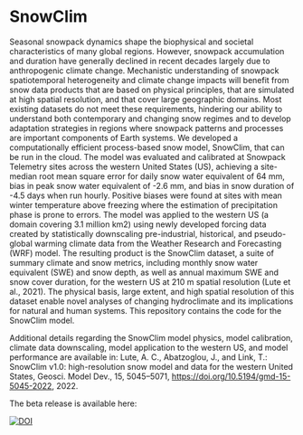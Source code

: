 # SnowClim

Seasonal snowpack dynamics shape the biophysical and societal characteristics of many global regions. However, snowpack accumulation and duration have generally declined in recent decades largely due to anthropogenic climate change. Mechanistic understanding of snowpack spatiotemporal heterogeneity and climate change impacts will benefit from snow data products that are based on physical principles, that are simulated at high spatial resolution, and that cover large geographic domains. Most existing datasets do not meet these requirements, hindering our ability to understand both contemporary and changing snow regimes and to develop adaptation strategies in regions where snowpack patterns and processes are important components of Earth systems.
We developed a computationally efficient process-based snow model, SnowClim, that can be run in the cloud. The model was evaluated and calibrated at Snowpack Telemetry sites across the western United States (US), achieving a site-median root mean square error for daily snow water equivalent of 64 mm, bias in peak snow water equivalent of -2.6 mm, and bias in snow duration of -4.5 days when run hourly. Positive biases were found at sites with mean winter temperature above freezing where the estimation of precipitation phase is prone to errors. The model was applied to the western US (a domain covering 3.1 million km2) using newly developed forcing data created by statistically downscaling pre-industrial, historical, and pseudo-global warming climate data from the Weather Research and Forecasting (WRF) model. The resulting product is the SnowClim dataset, a suite of summary climate and snow metrics, including monthly snow water equivalent (SWE) and snow depth, as well as annual maximum SWE and snow cover duration, for the western US at 210 m spatial resolution (Lute et al., 2021). The physical basis, large extent, and high spatial resolution of this dataset enable novel analyses of changing hydroclimate and its implications for natural and human systems. This repository contains the code for the SnowClim model.

Additional details regarding the SnowClim model physics, model calibration, climate data downscaling, model application to the western US, and model performance are available in:
Lute, A. C., Abatzoglou, J., and Link, T.: SnowClim v1.0: high-resolution snow model and data for the western United States, Geosci. Model Dev., 15, 5045–5071, https://doi.org/10.5194/gmd-15-5045-2022, 2022.

The beta release is available here:

[![DOI](https://zenodo.org/badge/475599638.svg)](https://zenodo.org/badge/latestdoi/475599638)

